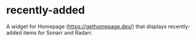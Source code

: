 # recently-added

A widget for Homepage (https://gethomepage.dev/) that displays recently-added items for Sonarr and Radarr.
